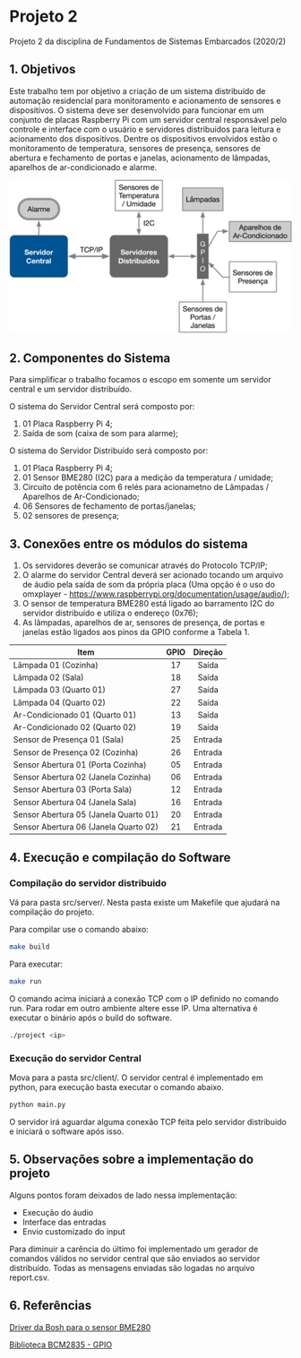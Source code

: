 # Projeto 2

Projeto 2 da disciplina de Fundamentos de Sistemas Embarcados (2020/2)

## 1. Objetivos

Este trabalho tem por objetivo a criação de um sistema distribuído de automação residencial para monitoramento e acionamento de sensores e dispositivos. O sistema deve ser desenvolvido para funcionar em um conjunto de placas Raspberry Pi com um servidor central responsável pelo controle e interface com o usuário e servidores distribuídos para leitura e acionamento dos dispositivos. Dentre os dispositivos envolvidos estão o monitoramento de temperatura, sensores de presença, sensores de abertura e fechamento de portas e janelas, acionamento de lâmpadas, aparelhos de ar-condicionado e alarme.

![Figura](/figuras/arquitetura.png)

## 2. Componentes do Sistema

Para simplificar o trabalho focamos o escopo em somente um servidor central e um servidor distribuído.

O sistema do Servidor Central será composto por:
1. 01 Placa Raspberry Pi 4;
2. Saída de som (caixa de som para alarme);

O sistema do Servidor Distribuído será composto por:
1. 01 Placa Raspberry Pi 4;
2. 01 Sensor BME280 (I2C) para a medição da temperatura / umidade;
3. Circuito de potência com 6 relés para acionametno de Lâmpadas / Aparelhos de Ar-Condicionado;
4. 06 Sensores de fechamento de portas/janelas;
5. 02 sensores de presença;

## 3. Conexões entre os módulos do sistema

1. Os servidores deverão se comunicar através do Protocolo TCP/IP;
2. O alarme do servidor Central deverá ser acionado tocando um arquivo de áudio pela saída de som da própria placa (Uma opção é o uso do omxplayer - https://www.raspberrypi.org/documentation/usage/audio/);
3. O sensor de temperatura BME280 está ligado ao barramento I2C do servidor distribuído e utiliza o endereço (0x76);
4. As lâmpadas, aparelhos de ar, sensores de presença, de portas e janelas estão ligados aos pinos da GPIO conforme a Tabela 1.

| Item                                 | GPIO | Direção |
|--------------------------------------|:----:|:-------:|
| Lâmpada 01 (Cozinha)                 |  17  | Saída   |
| Lâmpada 02 (Sala)                    |  18  | Saída   |
| Lâmpada 03 (Quarto 01)               |  27  | Saída   |
| Lâmpada 04 (Quarto 02)               |  22  | Saída   |
| Ar-Condicionado 01 (Quarto 01)       |  13  | Saída   |
| Ar-Condicionado 02 (Quarto 02)       |  19  | Saída   |
| Sensor de Presença 01 (Sala)         |  25  | Entrada |
| Sensor de Presença 02 (Cozinha)      |  26  | Entrada |
| Sensor Abertura 01 (Porta Cozinha)   |  05  | Entrada |
| Sensor Abertura 02 (Janela Cozinha)  |  06  | Entrada |
| Sensor Abertura 03 (Porta Sala)      |  12  | Entrada |
| Sensor Abertura 04 (Janela Sala)     |  16  | Entrada |
| Sensor Abertura 05 (Janela Quarto 01)|  20  | Entrada |
| Sensor Abertura 06 (Janela Quarto 02)|  21  | Entrada |


## 4. Execução e compilação do Software

### Compilação do servidor distribuido

Vá para pasta src/server/. Nesta pasta existe um Makefile que ajudará na compilação do projeto.

Para compilar use o comando abaixo:

```bash
make build
```

Para executar:

```bash
make run
```

O comando acima iniciará a conexão TCP com o IP definido no comando run. Para rodar em outro ambiente altere esse IP.
Uma alternativa é executar o binário após o build do software.

```bash
./project <ip>
```

### Execução do servidor Central

Mova para a pasta src/client/. O servidor central é implementado em python, para execução basta executar o comando abaixo.

```bash
python main.py
```

O servidor irá aguardar alguma conexão TCP feita pelo servidor distribuido e iniciará o software após isso.

## 5. Observações sobre a implementação do projeto

Alguns pontos foram deixados de lado nessa implementação:

* Execução do áudio
* Interface das entradas
* Envio customizado do input

Para diminuir a carência do último foi implementado um gerador de comandos válidos no servidor central que são enviados ao
servidor distribuído. Todas as mensagens enviadas são logadas no arquivo report.csv.

## 6. Referências

[Driver da Bosh para o sensor BME280](https://github.com/BoschSensortec/BME280_driver)

[Biblioteca BCM2835 - GPIO](http://www.airspayce.com/mikem/bcm2835/)
